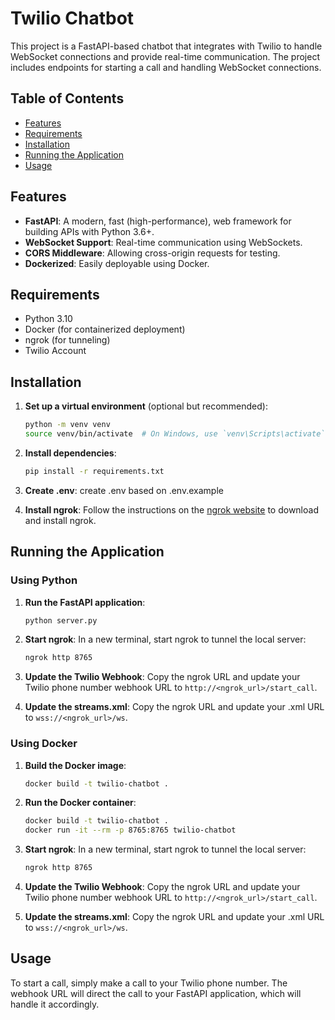 # Twilio Chatbot

This project is a FastAPI-based chatbot that integrates with Twilio to handle WebSocket connections and provide real-time communication. The project includes endpoints for starting a call and handling WebSocket connections.

## Table of Contents

- [Features](#features)
- [Requirements](#requirements)
- [Installation](#installation)
- [Running the Application](#running-the-application)
- [Usage](#usage)

## Features

- **FastAPI**: A modern, fast (high-performance), web framework for building APIs with Python 3.6+.
- **WebSocket Support**: Real-time communication using WebSockets.
- **CORS Middleware**: Allowing cross-origin requests for testing.
- **Dockerized**: Easily deployable using Docker.

## Requirements

- Python 3.10
- Docker (for containerized deployment)
- ngrok (for tunneling)
- Twilio Account

## Installation

1. **Set up a virtual environment** (optional but recommended):
    ```sh
    python -m venv venv
    source venv/bin/activate  # On Windows, use `venv\Scripts\activate`
    ```

2. **Install dependencies**:
    ```sh
    pip install -r requirements.txt
    ```

3. **Create .env**:
    create .env based on .env.example

4. **Install ngrok**:
    Follow the instructions on the [ngrok website](https://ngrok.com/download) to download and install ngrok.

## Running the Application

### Using Python

1. **Run the FastAPI application**:
    ```sh
    python server.py
    ```

2. **Start ngrok**:
    In a new terminal, start ngrok to tunnel the local server:
    ```sh
    ngrok http 8765
    ```

3. **Update the Twilio Webhook**:
    Copy the ngrok URL and update your Twilio phone number webhook URL to `http://<ngrok_url>/start_call`.

3. **Update the streams.xml**:
    Copy the ngrok URL and update your .xml URL to `wss://<ngrok_url>/ws`.

### Using Docker

1. **Build the Docker image**:
    ```sh
    docker build -t twilio-chatbot .
    ```

2. **Run the Docker container**:
    ```sh
    docker build -t twilio-chatbot .                               
    docker run -it --rm -p 8765:8765 twilio-chatbot
    ```

3. **Start ngrok**:
    In a new terminal, start ngrok to tunnel the local server:
    ```sh
    ngrok http 8765
    ```

4. **Update the Twilio Webhook**:
    Copy the ngrok URL and update your Twilio phone number webhook URL to `http://<ngrok_url>/start_call`.

5. **Update the streams.xml**:
    Copy the ngrok URL and update your .xml URL to `wss://<ngrok_url>/ws`.

## Usage

To start a call, simply make a call to your Twilio phone number. The webhook URL will direct the call to your FastAPI application, which will handle it accordingly.
